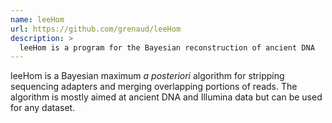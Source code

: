 ```yaml
---
name: leeHom
url: https://github.com/grenaud/leeHom
description: >
  leeHom is a program for the Bayesian reconstruction of ancient DNA
---
```


leeHom is a Bayesian maximum _a posteriori_ algorithm for stripping
sequencing adapters and merging overlapping portions of reads.
The algorithm is mostly aimed at ancient DNA and Illumina data but
can be used for any dataset.

